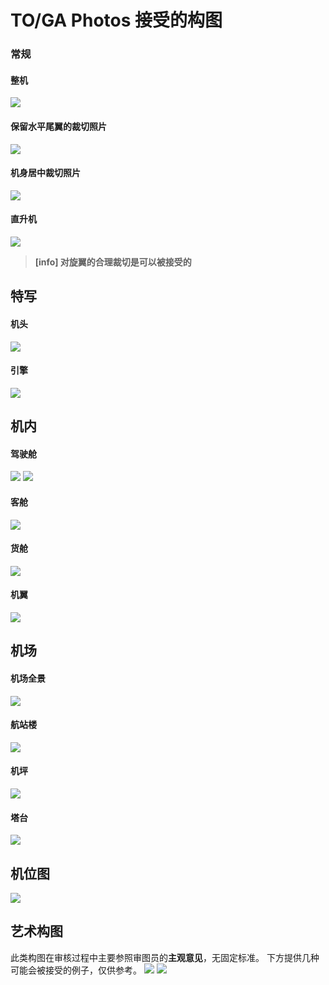 # TO/GA Photos 接受的构图

### 常规
#### 整机
![](https://source.794td.cn/TOGA/guideline/image002.jpg)

#### 保留水平尾翼的裁切照片
![](https://source.794td.cn/TOGA/guideline/image004.jpg)

#### 机身居中裁切照片
![](https://source.794td.cn/TOGA/guideline/image005.jpg)

#### 直升机
![](https://source.794td.cn/TOGA/guideline/image017.jpg)
>**[info] 对旋翼的合理裁切是可以被接受的**

## 特写
#### 机头
![](https://source.794td.cn/TOGA/guideline/image003.jpg)

#### 引擎
![](https://source.794td.cn/TOGA/guideline/image006.jpg)

## 机内
#### 驾驶舱
![](https://source.794td.cn/TOGA/guideline/image007.jpg)
![](https://source.794td.cn/TOGA/guideline/image008.jpg)

#### 客舱
![](https://source.794td.cn/TOGA/guideline/image009.jpg)

#### 货舱
![](https://source.794td.cn/TOGA/guideline/image010.jpg)

#### 机翼
![](https://source.794td.cn/TOGA/guideline/image011.jpg)

## 机场
#### 机场全景
![](https://source.794td.cn/TOGA/guideline/image013.jpg)
#### 航站楼
![](https://source.794td.cn/TOGA/guideline/image012.jpg)
#### 机坪
![](https://source.794td.cn/TOGA/guideline/image014.jpg)
#### 塔台
![](https://source.794td.cn/TOGA/guideline/image015.jpg)
## 机位图
![](https://source.794td.cn/TOGA/guideline/image016.jpg)

## 艺术构图
此类构图在审核过程中主要参照审图员的**主观意见**，无固定标准。
下方提供几种可能会被接受的例子，仅供参考。
![](https://source.794td.cn/TOGA/guideline/image018.jpg)
![](https://source.794td.cn/TOGA/guideline/image019.jpg)